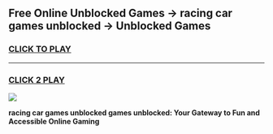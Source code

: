 
## Free Online Unblocked Games → racing car games unblocked → Unblocked Games
<h3>
<a href="https://premium.freeplayer.one?title=racing_car_games_unblocked&ref=21F">CLICK TO PLAY</a></h3>
<hr>

<h3>
<a href="https://premium.freeplayer.one?title=racing_car_games_unblocked&ref=21F">CLICK 2 PLAY</a>
  
</h3>

<a href="https://premium.freeplayer.one?title=racing_car_games_unblocked&ref=21F/"><img src="https://clearcache.store/games.png"></a>


**racing car games unblocked games unblocked: Your Gateway to Fun and Accessible Online Gaming**
